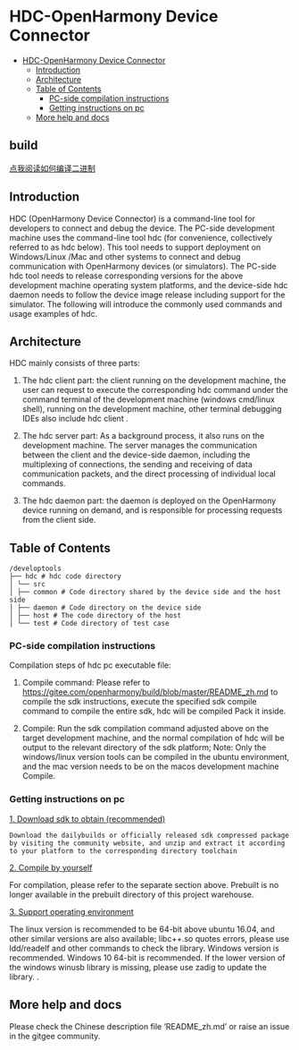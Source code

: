 # HDC-OpenHarmony Device Connector<a name="EN-US_TOPIC_0000001149090043"></a>

- [HDC-OpenHarmony Device Connector<a name="EN-US_TOPIC_0000001149090043"></a>](#hdc-OpenHarmony-Device-Connector)
  - [Introduction<a name="section662115419449"></a>](#introduction)
  - [Architecture<a name="section15908143623714"></a>](#architecture)
  - [Table of Contents<a name="section161941989596"></a>](#table-of-contents)
    - [PC-side compilation instructions<a name="section129654513262"></a>](#pc-side-compilation-instructions)
    - [Getting instructions on pc<a name="section129654513263"></a>](#getting-instructions-on-pc)
  - [More help and docs<a name="section129654513264"></a>](#more-help-and-docs)


## build

[点我阅读如何编译二进制](./build.md)

## Introduction<a name="section662115419449"></a>

HDC (OpenHarmony Device Connector) is a command-line tool for developers to connect and debug the device. The PC-side development machine uses the command-line tool hdc (for convenience, collectively referred to as hdc below). This tool needs to support deployment on Windows/Linux /Mac and other systems to connect and debug communication with OpenHarmony devices (or simulators). The PC-side hdc tool needs to release corresponding versions for the above development machine operating system platforms, and the device-side hdc daemon needs to follow the device image release including support for the simulator. The following will introduce the commonly used commands and usage examples of hdc.

## Architecture<a name="section15908143623714"></a>

HDC mainly consists of three parts:

1. The hdc client part: the client running on the development machine, the user can request to execute the corresponding hdc command under the command terminal of the development machine (windows cmd/linux shell), running on the development machine, other terminal debugging IDEs also include hdc client .

2. The hdc server part: As a background process, it also runs on the development machine. The server manages the communication between the client and the device-side daemon, including the multiplexing of connections, the sending and receiving of data communication packets, and the direct processing of individual local commands.

3. The hdc daemon part: the daemon is deployed on the OpenHarmony device running on demand, and is responsible for processing requests from the client side.

## Table of Contents<a name="section161941989596"></a>

```
/developtools
├── hdc # hdc code directory
│ └── src
│ ├── common # Code directory shared by the device side and the host side
│ ├── daemon # Code directory on the device side
│ ├── host # The code directory of the host
│ └── test # Code directory of test case
```

### PC-side compilation instructions<a name="section129654513262"></a>


Compilation steps of hdc pc executable file:

1. Compile command: Please refer to https://gitee.com/openharmony/build/blob/master/README_zh.md to compile the sdk instructions, execute the specified sdk compile command to compile the entire sdk, hdc will be compiled Pack it inside.

2. Compile: Run the sdk compilation command adjusted above on the target development machine, and the normal compilation of hdc will be output to the relevant directory of the sdk platform; Note: Only the windows/linux version tools can be compiled in the ubuntu environment, and the mac version needs to be on the macos development machine Compile.


### Getting instructions on pc<a name="section129654513263"></a>

[1. Download sdk to obtain (recommended)](#section161941989591)
```
Download the dailybuilds or officially released sdk compressed package by visiting the community website, and unzip and extract it according to your platform to the corresponding directory toolchain
```

[2. Compile by yourself](#section161941989592)

For compilation, please refer to the separate section above. Prebuilt is no longer available in the prebuilt directory of this project warehouse.


[3. Support operating environment](#section161941989593)

The linux version is recommended to be 64-bit above ubuntu 16.04, and other similar versions are also available; libc++.so quotes errors, please use ldd/readelf and other commands to check the library. Windows version is recommended. Windows 10 64-bit is recommended. If the lower version of the windows winusb library is missing, please use zadig to update the library. .

## More help and docs<a name="section129654513264"></a>

Please check the Chinese description file ‘README_zh.md’ or raise an issue in the gitgee community.
